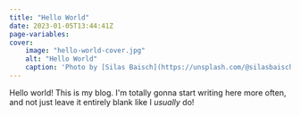 ```yaml
---
title: "Hello World"
date: 2023-01-05T13:44:41Z
page-variables:
cover:
    image: "hello-world-cover.jpg"
    alt: "Hello World"
    caption: 'Photo by [Silas Baisch](https://unsplash.com/@silasbaisch?utm_content=creditCopyText&utm_medium=referral&utm_source=unsplash) on [Unsplash](https://unsplash.com/photos/sea-waves-ceITO2rlDgc?utm_content=creditCopyText&utm_medium=referral&utm_source=unsplash)'
---
```


Hello world! This is my blog. I'm totally gonna start writing here more often, 
and not just leave it entirely blank like I *usually* do!
